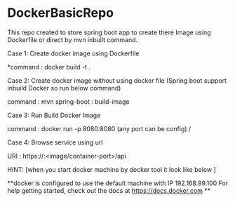 # DockerBasicRepo
This repo created to store spring boot app to create there Image using Dockerfile or direct by mvn inbuilt command.


Case 1: Create docker image using Dockerfile 

  *command : docker build  -t   <Docker Image Name>  .
  
Case 2: Create docker image without using docker file (Spring boot support inbuild Docker so run below command)
  
  command : mvn spring-boot : build-image
  
  
Case 3: Run Build Docker Image 
  
  command : docker run -p 8080:8080 (any port can be config)  <image-name>/<image-id>
  

Case 4: Browse service using url 
  
  URI :  https://<docker-machine-ip>:<image/container-port>/api
  
  HINT: [when you start docker machine by docker tool it look like below ]
  
  **docker is configured to use the default machine with IP 192.168.99.100
For help getting started, check out the docs at https://docs.docker.com **
  

